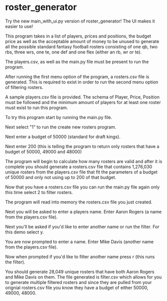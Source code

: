 # roster_generator

Try the new main_with_ui.py version of roster_generator!  The UI makes it easier to use!

This program takes in a list of players, prices and positions, the budget price as well as the acceptable amount of money to be unused to generate all the possible standard fantasy football rosters consisting of one qb, two rbs, three wrs, one te, one def and one flex (either an rb, wr or te).

The players.csv, as well as the main.py file must be present to run the program.

After running the first menu option of the program, a rosters.csv file is generated.  This is required to exist in order to run the second menu option of filtering rosters.

A sample players.csv file is provided.  The schema of Player, Price, Position must be followed and the minimum amount of players for at least one roster must exist to run this program.

To try this program start by running the main.py file.

Next select "1" to run the create new rosters program.

Next enter a budget of 50000 (standard for draft kings).

Next enter 200 (this is telling the program to return only rosters that have a budget of 50000, 49000 and 48000)

The program will begin to calculate how many rosters are valid and after it is complete you should generate a rosters.csv file that contains 1,276,030 unique rosters from the players.csv file that fit the parameters of a budget of 50000 and only not using up to 200 of that budget.

Now that you have a rosters.csv file you can run the main.py file again only this time select 2 to filter rosters.

The program will read into memory the rosters.csv file you just created.

Next you will be asked to enter a players name.  Enter Aaron Rogers (a name from the players.csv file).

Next you'll be asked if you'd like to enter another name or run the filter. For this demo select y.

You are now prompted to enter a name.  Enter Mike Davis (another name from the players.csv file).

Now when prompted if you'd like to filter another name press r (this runs the filter).

You should generate 28,049 unique rosters that have both Aaron Rogers and Mike Davis on them.  The file generated is filter<Timestamp>.csv which allows for you to generate multiple filtered rosters and since they are pulled from your orignial rosters.csv file you know they have a budget of either 50000, 49000, 48000.




